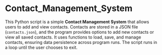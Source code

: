 # Contact_Management_System

This Python script is a simple **Contact Management System** that allows users to add and view contacts. Contacts are stored in a JSON file (`contacts.json`), and the program provides options to add new contacts or view all saved contacts. It uses functions to load, save, and manage contacts, ensuring data persistence across program runs. The script runs in a loop until the user chooses to exit.
